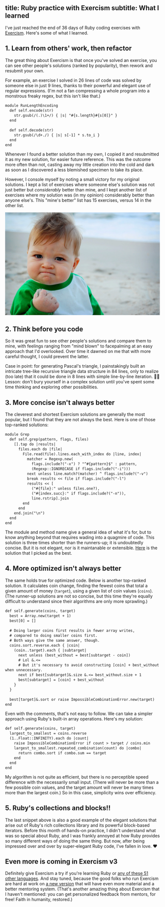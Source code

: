 title: Ruby practice with Exercism
subtitle: What I learned
---

I've just reached the end of 36 days of Ruby coding exercises with [Exercism](https://exercism.io/tracks/ruby). Here's some of what I learned.

## 1. Learn from others' work, then refactor

The great thing about Exercism is that once you've solved an exercise, you can see other people's solutions (ranked by popularity), then rework and resubmit your own.

For example, an exercise I solved in 26 lines of code was solved by someone else in just 9 lines, thanks to their powerful and elegant use of regular expressions. (I'm not a fan compressing a whole program into a monstrous freaky regex, but this isn't like that.)

    module RunLengthEncoding
      def self.encode(str)
        str.gsub(/(.)\1+/) { |s| "#{s.length}#{s[0]}" }
      end

      def self.decode(str)
        str.gsub(/\d+./) { |s| s[-1] * s.to_i }
      end
    end

Whenever I found a better solution than my own, I copied it and resubmitted it as my new solution, for easier future reference. This was the outcome more often than not, casting away my little creation into the cold and dark as soon as I discovered a less blemished specimen to take its place.

However, I console myself by noting a small victory for my original solutions. I kept a list of exercises where someone else's solution was not just better but *considerably* better than mine, and I kept another list of exercises where my solution was (in my opinion) considerably better than anyone else's. This "mine's better" list has 15 exercises, versus 14 in the other list.

![success kid meme](/assets/success.jpg)

## 2. Think before you code

So it was great fun to see other people's solutions and compare them to mine, with feelings ranging from "mind blown" to facepalming at an easy approach that I'd overlooked. Over time it dawned on me that with more careful thought, I could prevent the latter.

Case in point: for generating Pascal's triangle, I painstakingly built an intricate tree-like recursive triangle data structure in 84 lines, only to realize (too late) that it could be done in 8 lines with simple line-by-line iteration. 🤦‍♂️ Lesson: don't bury yourself in a complex solution until you've spent some time thinking and exploring other possibilities.

## 3. More concise isn't always better

The cleverest and shortest Exercism solutions are generally the most popular, but I found that they are not always the best. Here is one of those top-ranked solutions:

    module Grep
      def self.grep(pattern, flags, files)
        [].tap do |results|
          files.each do |file|
            File.read(file).lines.each_with_index do |line, index|
              matcher = Regexp.new(
                flags.include?("-x") ? "^#{pattern}$" : pattern,
                (Regexp::IGNORECASE if flags.include?("-i")))
              next unless line.match?(matcher) ^ flags.include?("-v")
              break results << file if flags.include?("-l")
              results << [
                ("#{file}:" unless files.one?),
                ("#{index.succ}:" if flags.include?("-n")),
                line.rstrip].join
            end
          end
        end.join("\n")
      end
    end

The module and method name give a general idea of what it's for, but to know anything beyond that requires wading into a quagmire of code. This solution is three times shorter than the runners-up; it is undoubtedly concise. But it is not elegant, nor is it maintanable or extensible. [Here](https://exercism.io/tracks/ruby/exercises/grep/solutions/9a28202cc3414e1faa8a36a6b2f1028e) is the solution that I picked as the best.

## 4. More optimized isn't always better

The same holds true for optimized code. Below is another top-ranked solution. It calculates coin change, finding the fewest coins that total a given amount of money (`target`), using a given list of coin values (`coins`). (The runner-up solutions are not so concise, but this time they're equally difficult to understand since their algorithms are only more sprawling.)

    def self.generate(coins, target)
      best = Array.new(target + 1)
      best[0] = []

      # Doing larger coins first results in fewer array writes,
      # compared to doing smaller coins first.
      # Both ways give the same answer, though.
      coins.sort.reverse.each { |coin|
        (coin..target).each { |subtarget|
          next unless (best_without = best[subtarget - coin])
          # Lol &.<=
          # But it's necessary to avoid constructing [coin] + best_without when unnecessary.
          next if best[subtarget]&.size &.<= best_without.size + 1
          best[subtarget] = [coin] + best_without
        }
      }

      best[target]&.sort or raise ImpossibleCombinationError.new(target)
    end

Even with the comments, that's not easy to follow. We can take a simpler approach using Ruby's built-in array operations. Here's my solution:

    def self.generate(coins, target)
      largest_to_smallest = coins.reverse
      (1..Float::INFINITY).each do |count|
        raise ImpossibleCombinationError if count > target / coins.min
        largest_to_smallest.repeated_combination(count) do |combo|
          return combo.sort if combo.sum == target
        end
      end
    end

My algorithm is not quite as efficient, but there is no perceptible speed difference with the necessarily small input. (There will never be more than a few possible coin values, and the target amount will never be many times more than the largest coin.) So in this case, simplicity wins over efficiency.

## 5. Ruby's collections and blocks!!

The last snippet above is also a good example of the elegant solutions that arise out of Ruby's rich collections library and its powerful block-based iterators. Before this month of hands-on practice, I didn't understand what was so special about Ruby, and I was frankly annoyed at how Ruby provides so many different ways of doing the same thing. But now, after being impressed over and over by super-elegant Ruby code, I've fallen in love. ❤️

## Even more is coming in Exercism v3

Definitely give Exercism a try if you're learning Ruby or [any of these 51 other languages](https://exercism.io/my/tracks). And stay tuned, because the good folks who run Exercism are hard at work on [a new version](https://www.youtube.com/watch?v=XiV_vYn1Ea8) that will have even more material and a better mentoring system. (That's another amazing thing about Exercism that I haven't mentioned: you can get personalized feedback from mentors, for free! Faith in humanity, restored.)
